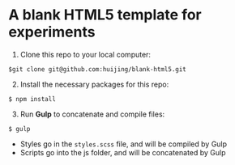 # A blank HTML5 template for experiments

1. Clone this repo to your local computer:
``` shell 
$git clone git@github.com:huijing/blank-html5.git
```
2. Install the necessary packages for this repo:
``` shell
$ npm install
```
3. Run **Gulp** to concatenate and compile files:
``` shell
$ gulp
```

- Styles go in the `styles.scss` file, and will be compiled by Gulp
- Scripts go into the js folder, and will be concatenated by Gulp
